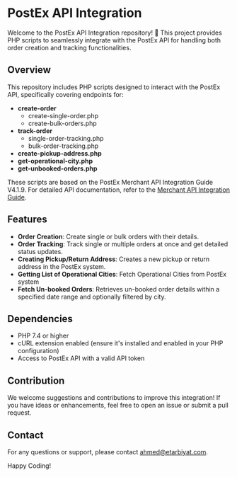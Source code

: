 # PostEx API Integration

Welcome to the PostEx API Integration repository! 🚀 This project provides PHP scripts to seamlessly integrate with the PostEx API for handling both order creation and tracking functionalities.

## Overview
This repository includes PHP scripts designed to interact with the PostEx API, specifically covering endpoints for:

- **create-order**
  - create-single-order.php
  - create-bulk-orders.php
- **track-order**
  - single-order-tracking.php
  - bulk-order-tracking.php
- **create-pickup-address.php**
- **get-operational-city.php**
- **get-unbooked-orders.php**

These scripts are based on the PostEx Merchant API Integration Guide V4.1.9. For detailed API documentation, refer to the [Merchant API Integration Guide](https://merchant-api-guide.s3.ap-south-1.amazonaws.com/PostEx-COD_API_Integration_Guide_V4.1.9.pdf).

## Features
- **Order Creation**: Create single or bulk orders with their details.
- **Order Tracking**: Track single or multiple orders at once and get detailed status updates.
- **Creating Pickup/Return Address**: Creates a new pickup or return address in the PostEx system.
- **Getting List of Operational Cities**: Fetch Operational Cities from PostEx system
- **Fetch Un-booked Orders**: Retrieves un-booked order details within a specified date range and optionally filtered by city.

## Dependencies
- PHP 7.4 or higher
- cURL extension enabled (ensure it's installed and enabled in your PHP configuration)
- Access to PostEx API with a valid API token

## Contribution
We welcome suggestions and contributions to improve this integration! If you have ideas or enhancements, feel free to open an issue or submit a pull request.

## Contact
For any questions or support, please contact [ahmed@etarbiyat.com](mailto:ahmed@etarbiyat.com).

Happy Coding!